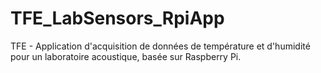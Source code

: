 # TFE_LabSensors_RpiApp
TFE - Application d'acquisition de données de température et d'humidité pour un laboratoire acoustique, basée sur Raspberry Pi.
